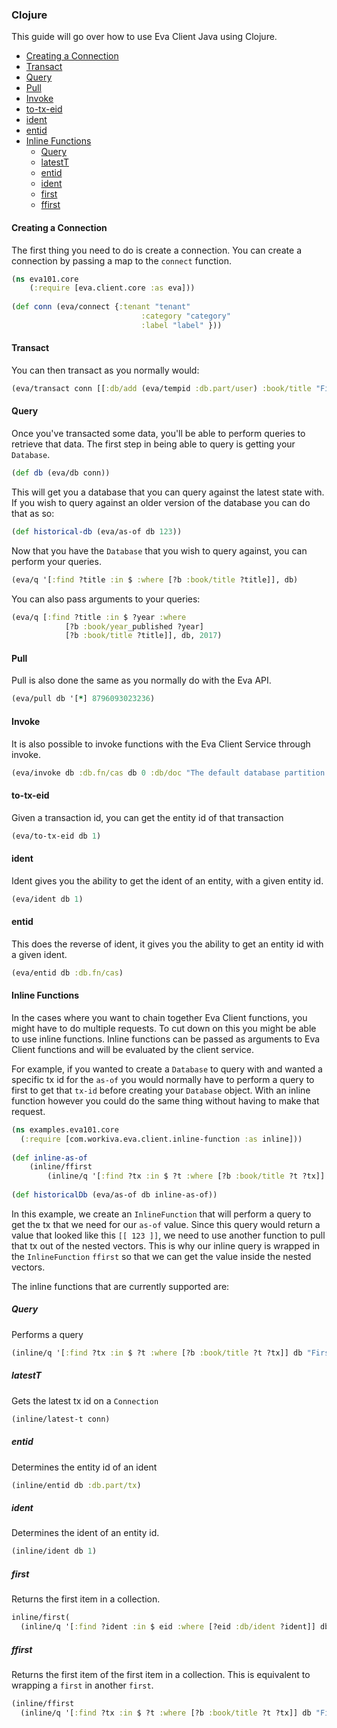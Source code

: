 ### Clojure

This guide will go over how to use Eva Client Java using Clojure.

<!-- toc -->

- [Creating a Connection](#creating-a-connection)
- [Transact](#transact)
- [Query](#query)
- [Pull](#pull)
- [Invoke](#invoke)
- [to-tx-eid](#to-tx-eid)
- [ident](#ident)
- [entid](#entid)
- [Inline Functions](#inline-functions)
  * [Query](#query-1)
  * [latestT](#latestt)
  * [entid](#entid-1)
  * [ident](#ident-1)
  * [first](#first)
  * [ffirst](#ffirst)

<!-- tocstop -->

#### Creating a Connection

The first thing you need to do is create a connection. You can create a connection by passing a map to the `connect` function.

```clj
(ns eva101.core
    (:require [eva.client.core :as eva]))
    
(def conn (eva/connect {:tenant "tenant"
							 :category "category"
							 :label "label" }))
```

#### Transact

You can then transact as you normally would:
```clj
(eva/transact conn [[:db/add (eva/tempid :db.part/user) :book/title "First Book"]]) 
```

#### Query

Once you've transacted some data, you'll be able to perform queries to retrieve that data. The first step in being able to query is getting your `Database`.
```clj
(def db (eva/db conn))
```

This will get you a database that you can query against the latest state with. If you wish to query against an older version of the database you can do that as so:

```clj
(def historical-db (eva/as-of db 123))
```

Now that you have the `Database` that you wish to query against, you can perform your queries.
```clj
(eva/q '[:find ?title :in $ :where [?b :book/title ?title]], db)
```

You can also pass arguments to your queries:
```clj
(eva/q [:find ?title :in $ ?year :where 
			[?b :book/year_published ?year]
			[?b :book/title ?title]], db, 2017)
```

#### Pull

Pull is also done the same as you normally do with the Eva API.

```clj
(eva/pull db '[*] 8796093023236)
```



#### Invoke

It is also possible to invoke functions with the Eva Client Service through invoke.

```clj
(eva/invoke db :db.fn/cas db 0 :db/doc "The default database partition." "Testing")
```

#### to-tx-eid

Given a transaction id, you can get the entity id of that transaction

```clj
(eva/to-tx-eid db 1)
```

#### ident

Ident gives you the ability to get the ident of an entity, with a given entity id.

```clj
(eva/ident db 1)
````

#### entid

This does the reverse of ident, it gives you the ability to get an entity id with a given ident.

```clj
(eva/entid db :db.fn/cas)
```

#### Inline Functions

In the cases where you want to chain together Eva Client functions, you might have to do multiple requests.
To cut down on this you might be able to use inline functions. Inline functions can be passed as arguments to Eva Client functions
and will be evaluated by the client service.

For example, if you wanted to create a `Database` to query with and wanted a specific tx id for the `as-of` you would 
normally have to perform a query to first to get that `tx-id` before creating your `Database` object. With an inline function 
however you could do the same thing without having to make that request.

```clj
(ns examples.eva101.core
  (:require [com.workiva.eva.client.inline-function :as inline]))
  
(def inline-as-of
	(inline/ffirst
		(inline/q '[:find ?tx :in $ ?t :where [?b :book/title ?t ?tx]] db "First Book")))
	
(def historicalDb (eva/as-of db inline-as-of))
```

In this example, we create an `InlineFunction` that will perform a query to get the tx that we need for our `as-of` value.
Since this query would return a value that looked like this `[[ 123 ]]`, we need to use another function to pull that tx out of the nested vectors.
This is why our inline query is wrapped in the `InlineFunction` `ffirst` so that we can get the value inside the nested vectors.

The inline functions that are currently supported are:

##### Query

Performs a query

```clj
(inline/q '[:find ?tx :in $ ?t :where [?b :book/title ?t ?tx]] db "First Book")
```

##### latestT

Gets the latest tx id on a `Connection`

```clj
(inline/latest-t conn)
```

##### entid

Determines the entity id of an ident

```clj
(inline/entid db :db.part/tx)
```

##### ident

Determines the ident of an entity id.

```clj
(inline/ident db 1)
```

##### first

Returns the first item in a collection.

```clj
inline/first(
  (inline/q '[:find ?ident :in $ eid :where [?eid :db/ident ?ident]] db))
```

##### ffirst

Returns the first item of the first item in a collection. This is equivalent to wrapping a `first` in another `first`. 

```clj
(inline/ffirst
  (inline/q '[:find ?tx :in $ ?t :where [?b :book/title ?t ?tx]] db "First Book"))
```